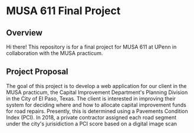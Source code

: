 # MUSA 611 Final Project

## Overview
Hi there! This repository is for a final project for MUSA 611 at UPenn in collaboration with the MUSA practicum.

## Project Proposal

The goal of this project is to develop a web application for our client in the MUSA practicum, the Capital Improvement Department's Planning Division in the City of El Paso, Texas. The client is interested in improving their system for deciding where and how to allocate capital improvement funds for road repairs. Presently, this is determined using a Pavements Condition Index (PCI). In 2018, a private contractor assigned each road segment under the city's jurisidiction a PCI score based on a digital image scan
